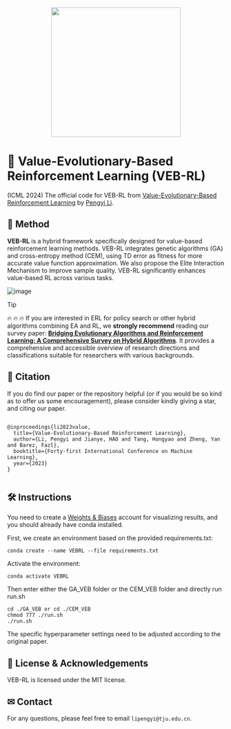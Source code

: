 
<p align="center">
    <br>
    <img src="https://github.com/yeshenpy/VEB-RL/assets/43668853/7e66cbfb-6159-4acf-ba5c-d09418124ed2" width="300"/>
    <br>
<p>

  
# :beginner: Value-Evolutionary-Based Reinforcement Learning (VEB-RL)
(ICML 2024) The official code for VEB-RL from [Value-Evolutionary-Based Reinforcement Learning](https://openreview.net/forum?id=h9LcbJ3l9r) by [Pengyi Li](https://yeshenpy.github.io/).


## :triangular_flag_on_post: Method

**VEB-RL** is a hybrid framework specifically designed for value-based reinforcement learning methods. VEB-RL integrates genetic algorithms (GA) and cross-entropy method (CEM), using TD error as fitness for more accurate value function approximation. We also propose the Elite Interaction Mechanism to improve sample quality. VEB-RL significantly enhances value-based RL across various tasks.

![image](https://github.com/yeshenpy/VEB-RL/assets/43668853/ab222e78-9ef1-49b8-9df3-9b104b366712)

<span style="color: red;"> </span>

> [!TIP]
> 🔥 🔥 🔥 If you are interested in ERL for policy search or other hybrid algorithms combining EA and RL, we **strongly recommend** reading our survey paper: **[Bridging Evolutionary Algorithms and Reinforcement Learning: A Comprehensive Survey on Hybrid Algorithms](https://arxiv.org/abs/2401.11963)**. It provides a comprehensive and accessible overview of research directions and classifications suitable for researchers with various backgrounds.


## 🙏 Citation

If you do find our paper or the repository helpful (or if you would be so kind as to offer us some encouragement), please consider kindly giving a star, and citing our paper.
```

@inproceedings{li2023value,
  title={Value-Evolutionary-Based Reinforcement Learning},
  author={Li, Pengyi and Jianye, HAO and Tang, Hongyao and Zheng, Yan and Barez, Fazl},
  booktitle={Forty-first International Conference on Machine Learning},
  year={2023}
}


```


## 🛠️ Instructions


You need to create a [Weights & Biases](https://wandb.ai) account for visualizing results, and you should already have conda installed.

First, we create an environment based on the provided requirements.txt:

```
conda create --name VEBRL --file requirements.txt
```

Activate the environment:

```
conda activate VEBRL
```

Then enter either the GA_VEB folder or the CEM_VEB folder and directly run run.sh

```
cd ./GA_VEB or cd ./CEM_VEB
chmod 777 ./run.sh
./run.sh
```

The specific hyperparameter settings need to be adjusted according to the original paper.


## :beginner: License & Acknowledgements

VEB-RL is licensed under the MIT license.

## ✉ Contact

For any questions, please feel free to email `lipengyi@tju.edu.cn`.

